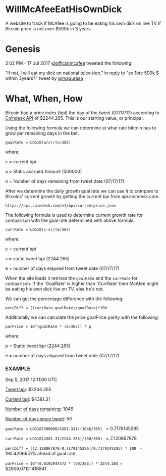 # WillMcAfeeEatHisOwnDick
A website to track if McAfee is going to be eating his own dick on live TV if Bitcoin price is not over $500k in 3 years.

# Genesis
3:02 PM - 17 Jul 2017 [@officialmcafee](https://twitter.com/officialmcafee/status/887024683379544065) tweeted the following:

"if not, I will eat my dick on national television." in reply to "so 1btc 500k $ within 3years?" tweet by [@maguraaa](https://twitter.com/maguraaa/status/887023868531048448)

# What, When, How
Bitcoin had a price index (bpi) the day of the tweet (07/17/17) according to [Coindesk API](https://api.coindesk.com/v1/bpi/historical/close.json?start=2017-07-17&end=2017-07-17) of $2244.265. This is our starting value, or principal. 

Using the following formula we can determine at what rate bitcoin has to grow per remaining days in the bet.

`goalRate = LOG10(a/c)/(n/365)`

where:

c = current bpi

a = Static accrued Amount (500000)

n = Number of days remaining from tweet date (07/17/17)

After we determine the daily growth goal rate we can use it to compare to Bitcoins' current growth by getting the current bpi from api.coindesk.com. 

`https://api.coindesk.com/v1/bpi/currentprice.json`

The following formula is used to determine current growth rate for comparison with the goal rate determined with above formula. 

`currRate = LOG10(c-s)/(e/365)`

where:

c = current bpi

s = static tweet bpi (2244.265)

e = number of days elapsed from tweet date (07/17/17)

When the site loads it retrives the `goalRate` and the `currRate` for comparison. If the 'GoalRate' is higher than 'CurrRate' then McAfee might be eating his own dick live on TV, else he's not. 

We can get the percentage difference with the following:

`percDiff = ((currRate-goalRate)/goalRate)*100`

Additionally we can calculate the price goalPrice parity with the following: 

`parPrice = 10^(goalRate * (e/365)) * p`

where:

p = Static tweet bpi (2244.265)

e = number of days elapsed from tweet date (07/17/17)

### EXAMPLE

Sep 5, 2017 12:11:00 UTC

[Tweet bpi](https://api.coindesk.com/v1/bpi/historical/close.json?start=2017-07-17&end=2017-07-17): $2244.265

[Current bpi](https://api.coindesk.com/v1/bpi/currentprice.json): $4381.31

[Number of days remaining](https://www.google.com/search?q=how+many+days+till+july+17+2020): 1046

[Number of days since tweet](https://www.google.com/search?q=how+many+days+since+july+17+2017): 50

`goalRate = LOG10(500000/4381.31)/(1046/365) ` = 0.7179145295

`currRate = LOG10(4381.31/2244.265)/(50/365) ` = 2.120867878

`percDiff = ((2.120867878-0.7179145295)/0.7179145295) * 100 ` = 195.4206651% ahead of goal rate

`parPrice = 10^(0.8192944472 * (50/365)) * 2244.265` = $2906.07121418841
